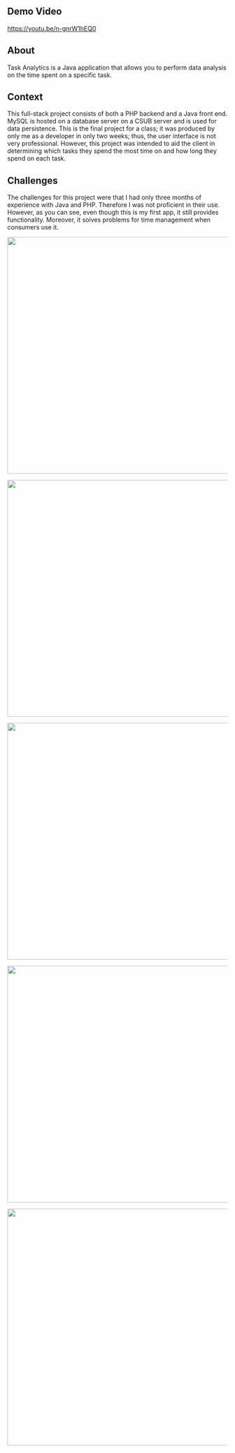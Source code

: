## Demo Video 
https://youtu.be/n-gnrW1hEQ0
## About

Task Analytics is a Java application that allows you to perform data analysis on the time spent on a specific task.

## Context

This full-stack project consists of both a PHP backend and a Java front end. MySQL is hosted on a database server on a CSUB server and is used for data persistence. This is the final project for a class; it was produced by only me as a developer in only two weeks; thus, the user interface is not very professional. However, this project was intended to aid the client in determining which tasks they spend the most time on and how long they spend on each task.

## Challenges

The challenges for this project were that I had only three months of experience with Java and PHP. Therefore I was not proficient in their use. However, as you can see, even though this is my first app, it still provides functionality. Moreover, it solves problems for time management when consumers use it.

<p align="center" width="100%">
<img
      src="https://jtagaca.live/images/TaskAnalytics1.png"
      height=540px width=1080px
   />
      </p>

<p align="center" width="100%">
   <img
       src="https://jtagaca.live/images/TaskAnalytics2.png"
      height=540px width=1080px
   />
       </p>

   <p align="center" width="100%">
   <img
       src="https://jtagaca.live/images/TaskAnalytics3.png"
      height=540px width=1080px
   />
      </p>
<p align="center" width="100%">
<img
      src="https://jtagaca.live/images/TaskAnalytics4.png"
      height=540px width=1080px
   />
      </p>
<p align="center" width="100%">
<img
       src="https://jtagaca.live/images/TaskAnalytics5.png"
      height=540px width=1080px
   />
    </p>
